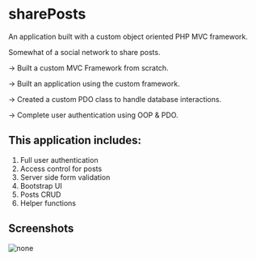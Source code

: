 # **sharePosts**

An application built with a custom object oriented PHP MVC framework.

Somewhat of a social network to share posts.



-> Built a custom MVC Framework from scratch.

-> Built an application using the custom framework.

-> Created a custom PDO class to handle database interactions.

-> Complete user authentication using OOP & PDO.



## This application includes:
1. Full user authentication
2. Access control for posts
3. Server side form validation
4. Bootstrap UI
5. Posts CRUD
6. Helper functions

## Screenshots

![none](https://github.com/rushipvaghasiya/sharePosts/tree/main/screenshots/1.jpg?raw=true)
